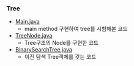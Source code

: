 ### Tree
- <a href="https://github.com/hongjw1991/Java-DataStructure-Algorithm-DesignPattern/blob/master/Data_Structure/Tree/Main.java">Main.java</a>
    - main method 구현하여 tree를 시험해본 코드
- <a href="https://github.com/hongjw1991/Java-DataStructure-Algorithm-DesignPattern/blob/master/Data_Structure/Tree/TreeNode.java">TreeNode.java</a>
    - Tree구조의 Node를 구현한 코드
- <a href="https://github.com/hongjw1991/Java-DataStructure-Algorithm-DesignPattern/blob/master/Data_Structure/Tree/BinarySearchTree.java">BinarySearchTree.java</a>
    - 이진 탐색 Tree객체를 갖는 코드